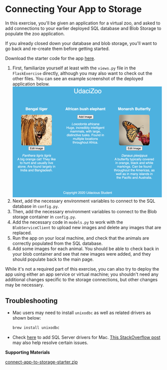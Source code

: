 # Connecting Your App to Storage

In this exercise, you'll be given an application for a virtual zoo, and asked to add connections
to your earlier deployed SQL database and Blob Storage to populate the zoo application.

If you already closed down your database and blob storage, you'll want to go back and re-create them before getting started.

Download the starter code for the app [here](https://video.udacity-data.com/topher/2020/July/5f188996_connect-app-to-storage-starter/connect-app-to-storage-starter.zip).

1. First, familiarize yourself at least with the `views.py` file in the `FlaskExercise` directly, although you may also want to check out the other files. You can see an example screenshot of the deployed application below.
    <br><img src="example-connected-app.png" width="500" />
2. Next, add the necessary environment variables to connect to the SQL database in `config.py`.
3. Then, add the necessary environment variables to connect to the Blob storage container in `config.py`.
4. Add the necessary code in `models.py` to work with the `BlobServiceClient` to upload new images and delete any images that are replaced.
4. Run the app on your local machine, and check that the animals are correctly populated from the SQL database.
5. Add some images for each animal. You should be able to check back in your blob container and see that new images were added, and they should populate back to the main page.

While it's not a required part of this exercise, you can also try to deploy the app using either
an app service or virtual machine; you shouldn't need any additional changes specific to the 
storage connections, but other changes may be necessary.

## Troubleshooting

- Mac users may need to install `unixodbc` as well as related drivers as shown below:
    ```bash
    brew install unixodbc
    ```
- Check [here](https://docs.microsoft.com/en-us/sql/connect/odbc/linux-mac/install-microsoft-odbc-driver-sql-server-macos?view=sql-server-ver15) to add SQL Server drivers for Mac. [This StackOverflow post](https://stackoverflow.com/questions/44527452/cant-open-lib-odbc-driver-13-for-sql-server-sym-linking-issue) may also help resolve certain issues.


**Supporting Materials**

[connect-app-to-storage-starter.zip](https://video.udacity-data.com/topher/2020/July/5f188996_connect-app-to-storage-starter/connect-app-to-storage-starter.zip)